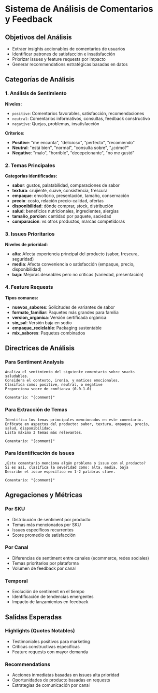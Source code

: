 # Sistema de Análisis de Comentarios y Feedback

## Objetivos del Análisis
- Extraer insights accionables de comentarios de usuarios
- Identificar patrones de satisfacción e insatisfacción
- Priorizar issues y feature requests por impacto
- Generar recommendations estratégicas basadas en datos

## Categorías de Análisis

### 1. Análisis de Sentimiento
**Niveles:**
- `positive`: Comentarios favorables, satisfacción, recomendaciones
- `neutral`: Comentarios informativos, consultas, feedback constructivo
- `negative`: Quejas, problemas, insatisfacción

**Criterios:**
- **Positive**: "me encanta", "delicioso", "perfecto", "recomiendo"
- **Neutral**: "está bien", "normal", "consulta sobre", "¿cómo?"
- **Negative**: "malo", "horrible", "decepcionante", "no me gustó"

### 2. Temas Principales
**Categorías identificadas:**
- **sabor**: gustos, palatabilidad, comparaciones de sabor
- **textura**: crujiente, suave, consistencia, frescura
- **empaque**: envoltorio, presentación, tamaño, conservación
- **precio**: costo, relación precio-calidad, ofertas
- **disponibilidad**: dónde comprar, stock, distribución
- **salud**: beneficios nutricionales, ingredientes, alergias
- **tamaño_porcion**: cantidad por paquete, saciedad
- **comparacion**: vs otros productos, marcas competidoras

### 3. Issues Prioritarios
**Niveles de prioridad:**
- **alta**: Afecta experiencia principal del producto (sabor, frescura, seguridad)
- **media**: Afecta conveniencia o satisfacción (empaque, precio, disponibilidad)  
- **baja**: Mejoras deseables pero no críticas (variedad, presentación)

### 4. Feature Requests
**Tipos comunes:**
- **nuevos_sabores**: Solicitudes de variantes de sabor
- **formato_familiar**: Paquetes más grandes para familia
- **version_organica**: Versión certificada orgánica
- **sin_sal**: Versión baja en sodio
- **empaque_reciclable**: Packaging sustentable
- **mix_sabores**: Paquetes combinados

## Directrices de Análisis

### Para Sentiment Analysis
```
Analiza el sentimiento del siguiente comentario sobre snacks saludables.
Considera el contexto, ironía, y matices emocionales.
Clasifica como: positive, neutral, o negative
Proporciona score de confianza (0.0-1.0)

Comentario: "{comment}"
```

### Para Extracción de Temas
```
Identifica los temas principales mencionados en este comentario.
Enfócate en aspectos del producto: sabor, textura, empaque, precio, salud, disponibilidad.
Lista máximo 3 temas más relevantes.

Comentario: "{comment}"
```

### Para Identificación de Issues
```
¿Este comentario menciona algún problema o issue con el producto?
Si es así, clasifica la severidad como: alta, media, baja
Describe el issue específico en 1-2 palabras clave.

Comentario: "{comment}"
```

## Agregaciones y Métricas

### Por SKU
- Distribución de sentiment por producto
- Temas más mencionados por SKU
- Issues específicos recurrentes
- Score promedio de satisfacción

### Por Canal
- Diferencias de sentiment entre canales (ecommerce, redes sociales)
- Temas prioritarios por plataforma
- Volumen de feedback por canal

### Temporal
- Evolución de sentiment en el tiempo
- Identificación de tendencias emergentes
- Impacto de lanzamientos en feedback

## Salidas Esperadas

### Highlights (Quotes Notables)
- Testimoniales positivos para marketing
- Críticas constructivas específicas
- Feature requests con mayor demanda

### Recommendations
- Acciones inmediatas basadas en issues alta prioridad
- Oportunidades de producto basadas en requests
- Estrategias de comunicación por canal